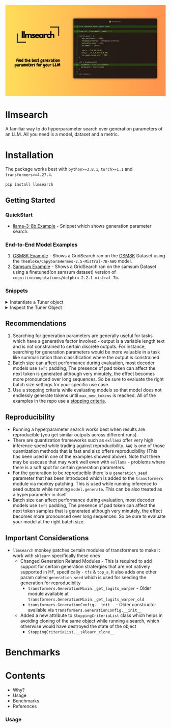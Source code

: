 ![llmsearch](assets/llmsearch.png)
# llmsearch

A familiar way to do  hyperparameter search over generation parameters of an LLM. All you need is a model, dataset and a metric.

# Installation
The package works best with `python>=3.8.1`, `torch>=1.1` and `transformers>=4.27.4`.
```
pip install llmsearch
```

## Getting Started

### QuickStart
- [llama-3-8b Example]() - Snippet which shows generation parameter search.

### End-to-End Model Examples
1. [GSM8K Example](https://github.com/Praful932/llmsearch/blob/main/examples/gsm8k_example.ipynb) - Shows a GridSearch ran on the [GSM8K](https://huggingface.co/datasets/gsm8k) Dataset using the `TheBloke/CapybaraHermes-2.5-Mistral-7B-AWQ` model.
2. [Samsum Example](https://github.com/Praful932/llmsearch/blob/main/examples/samsum_example.ipynb) - Shows a GridSearch ran on the samsum Dataset
using a finetuned(on samsum dataset) version of `cognitivecomputations/dolphin-2.2.1-mistral-7b`.

### Snippets
<details>
  <summary>Instantiate a Tuner object</summary>

```python
# Requires accelerate==0.27.2 py7zr==0.21.0 evaluate==0.4.0 rouge_score==0.1.2

import torch
import evaluate
import datasets
import numpy as np

from llmsearch.tuner import Tuner
from llmsearch.scripts.stopping_criteria import MultiTokenStoppingCriteria
from transformers import AutoTokenizer, AutoModelForCausalLM, StoppingCriteriaList

seed = 42
batch_size = 2
num_samples = 10

# load model & tokenizer
model_id = "cognitivecomputations/dolphin-2.9-llama3-8b"
tokenizer = AutoTokenizer.from_pretrained(model_id, padding_side = "left")
model = AutoModelForCausalLM.from_pretrained(model_id, torch_dtype = torch.float16, device_map = "auto")

# load dataset on which to run search on
dataset = datasets.load_dataset("samsum")['train']
sample_dataset = dataset.shuffle(seed = seed).select(range(num_samples))


# Optional : Define stopping criteria for the generation, here we stop a generation of a sequence when `<|im_end|>` is reached
multi_token_stop_criteria_ob = MultiTokenStoppingCriteria(sequence_ids=[128256])
stopping_criteria = StoppingCriteriaList([multi_token_stop_criteria_ob])
# useful when batching to reset state variables for the stopping criteria
callbacks_after_inference = [multi_token_stop_criteria_ob.reset]

# create a function that can be useful for evaluation
rouge = evaluate.load('rouge')
def get_rouge_score(y_true, y_pred):
    return np.mean(rouge.compute(predictions=y_pred, references=[item['summary'] for item in y_true], use_stemmer=True, use_aggregator=False)['rouge2'])

# Define a dataset preprocessor - Should take in tokenizer & kwargs and return a string that can be input directly to the model, here we apply chat template which most decoder models use
def sample_to_chat_format(tokenizer, **kwargs):
    messages = [
        {
            'role' : "system",
            'content' : "You are Dolphin, a helpful AI assistant."
        },
        {
            'role' : "user",
            'content' : f"Summarize the following text: {kwargs['dialogue']}"
        }
    ]
    return tokenizer.apply_chat_template(messages, tokenize = False, add_generation_prompt = True)

# define tuner object, this preprocesses the dataset and creates an LLMEstimator to run with scikit-learn
tuner_ob = Tuner(
    model=model,
    tokenizer=tokenizer,
    dataset=sample_dataset,
    device="cuda:0",
    # the tuner module automatically reduces the batch size while running inference if it goes OOM
    batch_size=batch_size,
    tokenizer_encode_args={"padding": "longest",'truncation' : True, "add_special_tokens": False, 'max_length' : 1024},
    tokenizer_decode_args={"spaces_between_special_tokens": False, 'skip_special_tokens' : True},
    # pass in the scorer
    scorer=get_rouge_score,
    # pass in `dataset` preprocessor
    sample_preprocessor=sample_to_chat_format,
    seed=seed,
    # column mapping used to identify input and evaluation columns (these columns are passed in to the evaluation function & the dataset preprocessor)
    column_mapping={"input_cols": ["dialogue"], "eval_cols": ["summary"]},
    # callbacks if any to run after each inference
    callbacks_after_inference=callbacks_after_inference,
)

# Check to see if dataset is processed as expected, tuner_ob populates `_X` with the processed input and `_y` with `column_mapping.eval_cols`

```
</details>
<details>
  <summary>Inspect the Tuner Object</summary>

```python
# Assuming tuner_ob is built


```
</details>



## Recommendations
1. Searching for generation parameters are generally useful for tasks which have a generative factor involved - output is a variable length text and is not constrained to certain discrete outputs. For instance, searching for generation parameters would be more valuable in a task like summarization than classification where the output is constrained.
2. Batch size can affect performance during evaluation, most decoder models use `left` padding, The presence of pad token can affect the next token is generated although very minutely, the effect becomes more pronounced over long sequences. So be sure to evaluate the right batch size settings for your specific use case.
3. Use a stopping criteria while evaluating models so that model does not endlessly generate tokens until `max_new_tokens` is reached. All of the examples in the repo use a [stopping criteria]().

## Reproducibility
- Running a hyperparameter search works best when results are reproducible (you get similar outputs across different runs).
- There are quantization frameworks such as `exllama` offer very high inference speed while trading against reproducibility. `AWQ` is one of those quantization methods that is fast and also offers reproducibility (This has been used in one of the examples showed above). Note that there may be usecase that may work well even with `exllama` - problems where there is a soft spot for certain generation parameters.
- For the generation to be reproducible there is a `generation_seed` parameter that has been introduced which is added to the `transformers` module via monkey patching. This is used while running inference to seed outputs while running `model.generate`. This can be also treated as a hyperparameter in itself.
- Batch size can affect performance during evaluation, most decoder models use `left` padding, The presence of pad token can affect the next token samples that is generated although very minutely, the effect becomes more pronounced over long sequences. So be sure to evaluate your model at the right batch size.

## Important Considerations
- `llmsearch` monkey patches certain modules of transformers to make it work with `sklearn` specifically these ones
    - Changed Generation Related Modules - This is required to add support for certain generation stratergies that are not natively supported in HF, specifically - `tfs` & `top_a`, It also adds one other param called `generation_seed` which is used for seeding the generation for reproducibilty
        - `transformers.GenerationMixin._get_logits_warper` - Older module available at `transformers.GenerationMixin._get_logits_warper_old`
        - `transformers.GenerationConfig.__init__` - Older constructor available via `transformers.GenerationConfig.__init__`
    - Added a new attribute to `StoppingCriteriaList` class which helps in avoiding cloning of the same object while running a search, which otherwise would have destroyed the state of the object
        - `StoppingCriteriaList.__sklearn_clone__`




# Benchmarks



# Contents
- Why?
- Usage
- Benchmarks
- References

### Usage